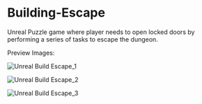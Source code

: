 # Building-Escape
Unreal Puzzle game where player needs to open locked doors by performing a series of tasks to escape the dungeon.

Preview Images:

![Unreal Build Escape_1](https://user-images.githubusercontent.com/44014957/141668855-6961769d-c8c5-492b-b095-d5e8e07ef2d6.png)

![Unreal Build Escape_2](https://user-images.githubusercontent.com/44014957/141668868-e7cb9af5-15eb-4838-b8f0-5481b6b546d9.png)

![Unreal Build Escape_3](https://user-images.githubusercontent.com/44014957/141668871-885b95a7-60e8-42e3-b5a6-a1588ab4612c.png)
